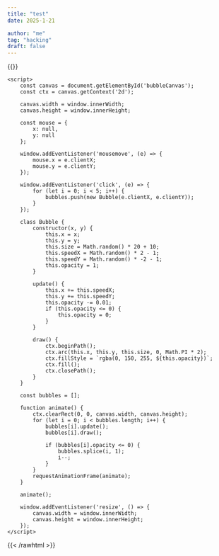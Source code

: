```yaml
---
title: "test"
date: 2025-1-21

author: "me"
tag: "hacking"
draft: false 
---
```


{{<rawhtml >}} 





<!DOCTYPE html>
<html lang="en">
<head>
    <meta charset="UTF-8">
    <meta name="viewport" content="width=device-width, initial-scale=1.0">
    <title>Bubble Pop Fun</title>
    <style>
        canvas {
            display: block;
            position: fixed;
            top: 0;
            left: 0;
            width: 100%;
            height: 100%;
            background: transparent;
            pointer-events: none;
        }
    </style>
</head>
<body>
    <canvas id="bubbleCanvas"></canvas>

    <script>
        const canvas = document.getElementById('bubbleCanvas');
        const ctx = canvas.getContext('2d');

        canvas.width = window.innerWidth;
        canvas.height = window.innerHeight;

        const mouse = {
            x: null,
            y: null
        };

        window.addEventListener('mousemove', (e) => {
            mouse.x = e.clientX;
            mouse.y = e.clientY;
        });

        window.addEventListener('click', (e) => {
            for (let i = 0; i < 5; i++) {
                bubbles.push(new Bubble(e.clientX, e.clientY));
            }
        });

        class Bubble {
            constructor(x, y) {
                this.x = x;
                this.y = y;
                this.size = Math.random() * 20 + 10;
                this.speedX = Math.random() * 2 - 1;
                this.speedY = Math.random() * -2 - 1;
                this.opacity = 1;
            }

            update() {
                this.x += this.speedX;
                this.y += this.speedY;
                this.opacity -= 0.01;
                if (this.opacity <= 0) {
                    this.opacity = 0;
                }
            }

            draw() {
                ctx.beginPath();
                ctx.arc(this.x, this.y, this.size, 0, Math.PI * 2);
                ctx.fillStyle = `rgba(0, 150, 255, ${this.opacity})`;
                ctx.fill();
                ctx.closePath();
            }
        }

        const bubbles = [];

        function animate() {
            ctx.clearRect(0, 0, canvas.width, canvas.height);
            for (let i = 0; i < bubbles.length; i++) {
                bubbles[i].update();
                bubbles[i].draw();

                if (bubbles[i].opacity <= 0) {
                    bubbles.splice(i, 1);
                    i--;
                }
            }
            requestAnimationFrame(animate);
        }

        animate();

        window.addEventListener('resize', () => {
            canvas.width = window.innerWidth;
            canvas.height = window.innerHeight;
        });
    </script>
</body>
</html>





{{< /rawhtml >}}
